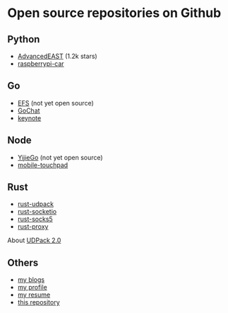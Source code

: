 # Open source repositories on Github

## Python
- [AdvancedEAST](https://github.com/huoyijie/AdvancedEAST) (1.2k stars)
- [raspberrypi-car](https://github.com/huoyijie/raspberrypi-car) 

## Go
- [EFS](https://huoyijie.cn/efs/) (not yet open source)
- [GoChat](https://github.com/huoyijie/GoChat)
- [keynote](https://github.com/huoyijie/keynote)

## Node
- [YijieGo](https://huoyijie.cn/article/98e27e7051ba11ecb154451bde618cf8/) (not yet open source)
- [mobile-touchpad](https://github.com/huoyijie/mobile-touchpad)

## Rust
- [rust-udpack](https://github.com/huoyijie/rust-udpack) 
- [rust-socketio](https://github.com/huoyijie/rust-socketio)
- [rust-socks5](https://github.com/huoyijie/rust-socks5)
- [rust-proxy](https://github.com/huoyijie/rust-proxy)

About [UDPack 2.0](https://huoyijie.cn/article/399d47e0717311ed8812b9a35e7c2efa/)

## Others
- [my blogs](https://github.com/huoyijie/huoyijie.github.io)
- [my profile](https://github.com/huoyijie/huoyijie)
- [my resume](https://github.com/huoyijie/resume)
- [this repository](https://github.com/huoyijie/awesome)